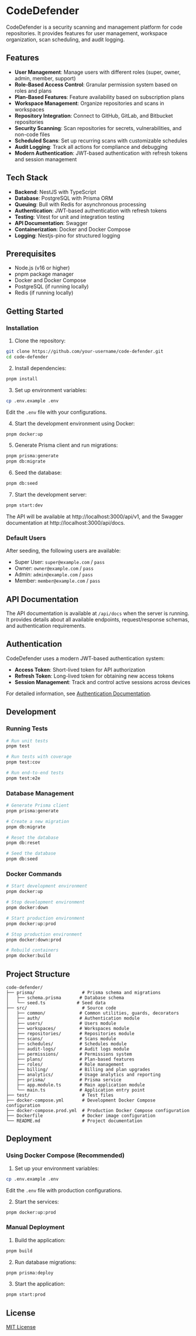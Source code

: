 # CodeDefender

CodeDefender is a security scanning and management platform for code repositories. It provides features for user management, workspace organization, scan scheduling, and audit logging.

## Features

- **User Management**: Manage users with different roles (super, owner, admin, member, support)
- **Role-Based Access Control**: Granular permission system based on roles and plans
- **Plan-Based Features**: Feature availability based on subscription plans
- **Workspace Management**: Organize repositories and scans in workspaces
- **Repository Integration**: Connect to GitHub, GitLab, and Bitbucket repositories
- **Security Scanning**: Scan repositories for secrets, vulnerabilities, and non-code files
- **Scheduled Scans**: Set up recurring scans with customizable schedules
- **Audit Logging**: Track all actions for compliance and debugging
- **Modern Authentication**: JWT-based authentication with refresh tokens and session management

## Tech Stack

- **Backend**: NestJS with TypeScript
- **Database**: PostgreSQL with Prisma ORM
- **Queuing**: Bull with Redis for asynchronous processing
- **Authentication**: JWT-based authentication with refresh tokens
- **Testing**: Vitest for unit and integration testing
- **API Documentation**: Swagger
- **Containerization**: Docker and Docker Compose
- **Logging**: Nestjs-pino for structured logging

## Prerequisites

- Node.js (v16 or higher)
- pnpm package manager
- Docker and Docker Compose
- PostgreSQL (if running locally)
- Redis (if running locally)

## Getting Started

### Installation

1. Clone the repository:

```bash
git clone https://github.com/your-username/code-defender.git
cd code-defender
```

2. Install dependencies:

```bash
pnpm install
```

3. Set up environment variables:

```bash
cp .env.example .env
```

Edit the `.env` file with your configurations.

4. Start the development environment using Docker:

```bash
pnpm docker:up
```

5. Generate Prisma client and run migrations:

```bash
pnpm prisma:generate
pnpm db:migrate
```

6. Seed the database:

```bash
pnpm db:seed
```

7. Start the development server:

```bash
pnpm start:dev
```

The API will be available at http://localhost:3000/api/v1, and the Swagger documentation at http://localhost:3000/api/docs.

### Default Users

After seeding, the following users are available:

- Super User: `super@example.com` / `pass`
- Owner: `owner@example.com` / `pass`
- Admin: `admin@example.com` / `pass`
- Member: `member@example.com` / `pass`

## API Documentation

The API documentation is available at `/api/docs` when the server is running. It provides details about all available endpoints, request/response schemas, and authentication requirements.

## Authentication

CodeDefender uses a modern JWT-based authentication system:

- **Access Token**: Short-lived token for API authorization
- **Refresh Token**: Long-lived token for obtaining new access tokens
- **Session Management**: Track and control active sessions across devices

For detailed information, see [Authentication Documentation](docs/auth.md).

## Development

### Running Tests

```bash
# Run unit tests
pnpm test

# Run tests with coverage
pnpm test:cov

# Run end-to-end tests
pnpm test:e2e
```

### Database Management

```bash
# Generate Prisma client
pnpm prisma:generate

# Create a new migration
pnpm db:migrate

# Reset the database
pnpm db:reset

# Seed the database
pnpm db:seed
```

### Docker Commands

```bash
# Start development environment
pnpm docker:up

# Stop development environment
pnpm docker:down

# Start production environment
pnpm docker:up:prod

# Stop production environment
pnpm docker:down:prod

# Rebuild containers
pnpm docker:build
```

## Project Structure

```
code-defender/
├── prisma/                  # Prisma schema and migrations
│   ├── schema.prisma       # Database schema
│   └── seed.ts            # Seed data
├── src/                     # Source code
│   ├── common/             # Common utilities, guards, decorators
│   ├── auth/               # Authentication module
│   ├── users/              # Users module
│   ├── workspaces/         # Workspaces module
│   ├── repositories/       # Repositories module
│   ├── scans/              # Scans module
│   ├── schedules/          # Schedules module
│   ├── audit-logs/         # Audit logs module
│   ├── permissions/        # Permissions system
│   ├── plans/              # Plan-based features
│   ├── roles/              # Role management
│   ├── billing/            # Billing and plan upgrades
│   ├── analytics/          # Usage analytics and reporting
│   ├── prisma/             # Prisma service
│   ├── app.module.ts       # Main application module
│   └── main.ts             # Application entry point
├── test/                    # Test files
├── docker-compose.yml       # Development Docker Compose configuration
├── docker-compose.prod.yml  # Production Docker Compose configuration
├── Dockerfile               # Docker image configuration
└── README.md                # Project documentation
```

## Deployment

### Using Docker Compose (Recommended)

1. Set up your environment variables:

```bash
cp .env.example .env
```

Edit the `.env` file with production configurations.

2. Start the services:

```bash
pnpm docker:up:prod
```

### Manual Deployment

1. Build the application:

```bash
pnpm build
```

2. Run database migrations:

```bash
pnpm prisma:deploy
```

3. Start the application:

```bash
pnpm start:prod
```

## License

[MIT License](LICENSE)
